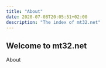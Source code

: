 ```yaml
---
title: "About"
date: 2020-07-08T20:05:51+02:00
description: "The index of mt32.net"
---
```


## Welcome to mt32.net

About